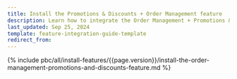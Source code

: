 ```yaml
---
title: Install the Promotions & Discounts + Order Management feature
description: Learn how to integrate the Order Management + Promotions & Discounts feature into a Spryker project.
last_updated: Sep 25, 2024
template: feature-integration-guide-template  
redirect_from:
---
```


{% include pbc/all/install-features/{{page.version}}/install-the-order-management-promotions-and-discounts-feature.md %} <!-- To edit, see /_includes/pbc/all/install-features/202410.0/install-the-order-management-promotions-and-discounts-feature.md -->

